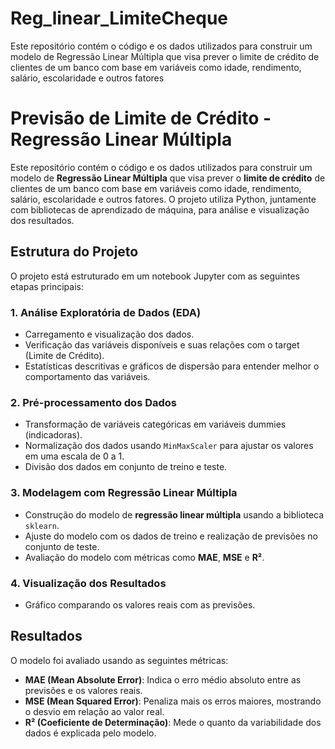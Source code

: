 # Reg_linear_LimiteCheque
Este repositório contém o código e os dados utilizados para construir um modelo de Regressão Linear Múltipla que visa prever o limite de crédito de clientes de um banco com base em variáveis como idade, rendimento, salário, escolaridade e outros fatores

# Previsão de Limite de Crédito - Regressão Linear Múltipla

Este repositório contém o código e os dados utilizados para construir um modelo de **Regressão Linear Múltipla** que visa prever o **limite de crédito** de clientes de um banco com base em variáveis como idade, rendimento, salário, escolaridade e outros fatores. O projeto utiliza Python, juntamente com bibliotecas de aprendizado de máquina, para análise e visualização dos resultados.

## Estrutura do Projeto

O projeto está estruturado em um notebook Jupyter com as seguintes etapas principais:

### 1. **Análise Exploratória de Dados (EDA)**
   - Carregamento e visualização dos dados.
   - Verificação das variáveis disponíveis e suas relações com o target (Limite de Crédito).
   - Estatísticas descritivas e gráficos de dispersão para entender melhor o comportamento das variáveis.

### 2. **Pré-processamento dos Dados**
   - Transformação de variáveis categóricas em variáveis dummies (indicadoras).
   - Normalização dos dados usando `MinMaxScaler` para ajustar os valores em uma escala de 0 a 1.
   - Divisão dos dados em conjunto de treino e teste.

### 3. **Modelagem com Regressão Linear Múltipla**
   - Construção do modelo de **regressão linear múltipla** usando a biblioteca `sklearn`.
   - Ajuste do modelo com os dados de treino e realização de previsões no conjunto de teste.
   - Avaliação do modelo com métricas como **MAE**, **MSE** e **R²**.

### 4. **Visualização dos Resultados**
   - Gráfico comparando os valores reais com as previsões.
  
## Resultados

O modelo foi avaliado usando as seguintes métricas:

- **MAE (Mean Absolute Error)**: Indica o erro médio absoluto entre as previsões e os valores reais.
- **MSE (Mean Squared Error)**: Penaliza mais os erros maiores, mostrando o desvio em relação ao valor real.
- **R² (Coeficiente de Determinação)**: Mede o quanto da variabilidade dos dados é explicada pelo modelo.

